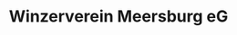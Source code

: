 ---
title: "Winzerverein Meersburg eG"
url: /meersburg/winzerverein-meersburg-eg/
shop: Spirituosen
---